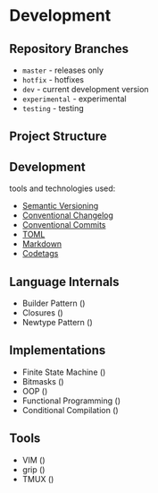 # Development

## Repository Branches

- `master` - releases only
- `hotfix` - hotfixes
- `dev` - current development version
- `experimental` - experimental
- `testing` - testing

## Project Structure


## Development

tools and technologies used:

- [Semantic Versioning]()
- [Conventional Changelog]()
- [Conventional Commits]()
- [TOML]()
- [Markdown]()
- [Codetags]()


## Language Internals
<!--Path-->
- Builder Pattern ()
- Closures ()
- Newtype Pattern ()
<!--- Parametric Polymorphism ()-->
<!--- Polymorphism ()-->
<!--- Smartpointer ()-->


## Implementations
- Finite State Machine ()
- Bitmasks ()
- OOP ()
- Functional Programming ()
- Conditional Compilation ()


## Tools
- VIM ()
- grip ()
- TMUX ()
